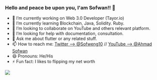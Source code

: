 ### Hello and peace be upon you, I'am Sofwan!! 👋

- 🔭 I’m currently working on Web 3.0 Developer (Tayor.io)
- 🌱 I’m currently learning Blockchain, Java, Solidity. Ruby.
- 👯 I’m looking to collaborate on YouTube and others relevant platform.
- 🤔 I’m looking for help with documentation, consultation.
- 💬 Ask me about flutter or any related stuff.
- 📫 How to reach me: [Twitter --> @Sofweng10](https://twitter.com/Sofweng10) // [YouTube --> @Ahmad Sofwan](https://www.youtube.com/channel/UCLYhBeYm0mlXp9Ch92eyWlQ)
- 😄 Pronouns: He/His
- ⚡ Fun fact: I likes to flipping my net worth

<img src="https://github-readme-stats.vercel.app/api?username=sofwan10&&show_icons=true&title_color=ffffff&icon_color=bb2acf&text_color=daf7dc&bg_color=151515">
